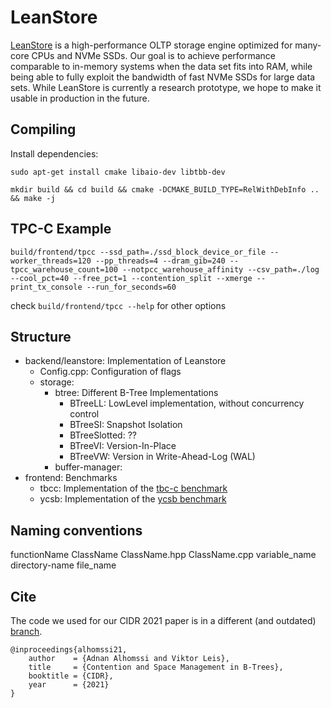 # LeanStore

[LeanStore](https://db.in.tum.de/~leis/papers/leanstore.pdf) is a high-performance OLTP storage engine optimized for many-core CPUs and NVMe SSDs. Our goal is to achieve performance comparable to in-memory systems when the data set fits into RAM, while being able to fully exploit the bandwidth of fast NVMe SSDs for large data sets. While LeanStore is currently a research prototype, we hope to make it usable in production in the future.

## Compiling

Install dependencies:

`sudo apt-get install cmake libaio-dev libtbb-dev`

`mkdir build && cd build && cmake -DCMAKE_BUILD_TYPE=RelWithDebInfo .. && make -j`

## TPC-C Example

`build/frontend/tpcc --ssd_path=./ssd_block_device_or_file --worker_threads=120 --pp_threads=4 --dram_gib=240 --tpcc_warehouse_count=100 --notpcc_warehouse_affinity --csv_path=./log --cool_pct=40 --free_pct=1 --contention_split --xmerge --print_tx_console --run_for_seconds=60`

check `build/frontend/tpcc --help` for other options

## Structure

- backend/leanstore: Implementation of Leanstore
  - Config.cpp: Configuration of flags
  - storage:
    - btree: Different B-Tree Implementations
      - BTreeLL: LowLevel implementation, without concurrency control
      - BTreeSI: Snapshot Isolation
	  - BTreeSlotted: ??
      - BTreeVI: Version-In-Place
      - BTreeVW: Version in Write-Ahead-Log (WAL)
    - buffer-manager:
- frontend: Benchmarks
  - tbcc: Implementation of the [tbc-c benchmark](http://www.tpc.org/tpcc/)
  - ycsb: Implementation of the [ycsb benchmark](https://research.yahoo.com/news/yahoo-cloud-serving-benchmark/)

## Naming conventions

functionName
ClassName
ClassName.hpp
ClassName.cpp
variable_name
directory-name
file_name

## Cite

The code we used for our CIDR 2021 paper is in a different (and outdated) [branch](https://github.com/leanstore/leanstore/tree/cidr).

```
@inproceedings{alhomssi21,
    author    = {Adnan Alhomssi and Viktor Leis},
    title     = {Contention and Space Management in B-Trees},
    booktitle = {CIDR},
    year      = {2021}
}
```
